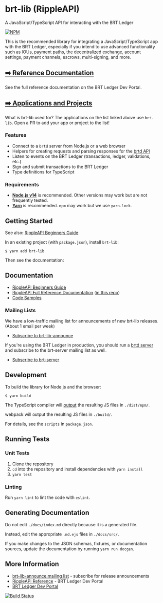 # brt-lib (RippleAPI)

A JavaScript/TypeScript API for interacting with the BRT Ledger

[![NPM](https://nodei.co/npm/brt-lib.png)](https://www.npmjs.org/package/brt-lib)

This is the recommended library for integrating a JavaScript/TypeScript app with the BRT Ledger, especially if you intend to use advanced functionality such as IOUs, payment paths, the decentralized exchange, account settings, payment channels, escrows, multi-signing, and more.

## [➡️ Reference Documentation](https://xrpl.org/rippleapi-reference.html)

See the full reference documentation on the BRT Ledger Dev Portal.

## [➡️ Applications and Projects](APPLICATIONS.md)

What is brt-lib used for? The applications on the list linked above use `brt-lib`. Open a PR to add your app or project to the list!

### Features

+ Connect to a `brtd` server from Node.js or a web browser
+ Helpers for creating requests and parsing responses for the [brtd API](https://developers.ripple.com/brtd-api.html)
+ Listen to events on the BRT Ledger (transactions, ledger, validations, etc.)
+ Sign and submit transactions to the BRT Ledger
+ Type definitions for TypeScript

### Requirements

+ **[Node.js v14](https://nodejs.org/)** is recommended. Other versions may work but are not frequently tested.
+ **[Yarn](https://yarnpkg.com/)** is recommended. `npm` may work but we use `yarn.lock`.

## Getting Started

See also: [RippleAPI Beginners Guide](https://xrpl.org/get-started-with-rippleapi-for-javascript.html)

In an existing project (with `package.json`), install `brt-lib`:
```
$ yarn add brt-lib
```

Then see the documentation:

## Documentation

+ [RippleAPI Beginners Guide](https://xrpl.org/get-started-with-rippleapi-for-javascript.html)
+ [RippleAPI Full Reference Documentation](https://xrpl.org/rippleapi-reference.html) ([in this repo](https://github.com/BRTNetwork/js-brt-lib/blob/develop/docs/index.md))
+ [Code Samples](https://github.com/BRTNetwork/js-brt-lib/tree/develop/docs/samples)

### Mailing Lists

We have a low-traffic mailing list for announcements of new brt-lib releases. (About 1 email per week)

+ [Subscribe to brt-lib-announce](https://groups.google.com/forum/#!forum/brt-lib-announce)

If you're using the BRT Ledger in production, you should run a [brtd server](https://github.com/ripple/brtd) and subscribe to the brt-server mailing list as well.

+ [Subscribe to brt-server](https://groups.google.com/forum/#!forum/brt-server)

## Development

To build the library for Node.js and the browser:
```
$ yarn build
```

The TypeScript compiler will [output](./tsconfig.json#L7) the resulting JS files in `./dist/npm/`.

webpack will output the resulting JS files in `./build/`.

For details, see the `scripts` in `package.json`.

## Running Tests

### Unit Tests

1. Clone the repository
2. `cd` into the repository and install dependencies with `yarn install`
3. `yarn test`

### Linting

Run `yarn lint` to lint the code with `eslint`.

## Generating Documentation

Do not edit `./docs/index.md` directly because it is a generated file.

Instead, edit the appropriate `.md.ejs` files in `./docs/src/`.

If you make changes to the JSON schemas, fixtures, or documentation sources, update the documentation by running `yarn run docgen`.

## More Information

+ [brt-lib-announce mailing list](https://groups.google.com/forum/#!forum/brt-lib-announce) - subscribe for release announcements
+ [RippleAPI Reference](https://xrpl.org/rippleapi-reference.html) - BRT Ledger Dev Portal
+ [BRT Ledger Dev Portal](https://xrpl.org/)

 [![Build Status](https://travis-ci.org/ripple/brt-lib.svg?branch=master)](https://travis-ci.org/ripple/brt-lib)
